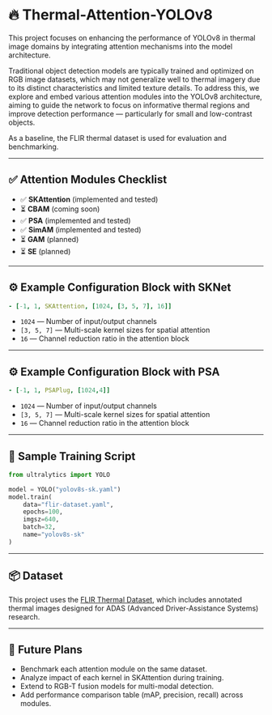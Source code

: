 # 🔥 Thermal-Attention-YOLOv8

This project focuses on enhancing the performance of YOLOv8 in thermal image domains by integrating attention mechanisms into the model architecture.

Traditional object detection models are typically trained and optimized on RGB image datasets, which may not generalize well to thermal imagery due to its distinct characteristics and limited texture details. To address this, we explore and embed various attention modules into the YOLOv8 architecture, aiming to guide the network to focus on informative thermal regions and improve detection performance — particularly for small and low-contrast objects.

As a baseline, the FLIR thermal dataset is used for evaluation and benchmarking.

---

## ✅ Attention Modules Checklist

- ✅ **SKAttention** (implemented and tested)
- ⏳ **CBAM** (coming soon)
- ✅ **PSA** (implemented and tested)
- ✅ **SimAM** (implemented and tested)
- ⏳ **GAM** (planned)
- ⏳ **SE** (planned)

---

## ⚙️ Example Configuration Block with SKNet

```yaml
- [-1, 1, SKAttention, [1024, [3, 5, 7], 16]]
```

- `1024` — Number of input/output channels  
- `[3, 5, 7]` — Multi-scale kernel sizes for spatial attention  
- `16` — Channel reduction ratio in the attention block  

---
## ⚙️ Example Configuration Block with PSA
```yaml
- [-1, 1, PSAPlug, [1024,4]]
```

- `1024` — Number of input/output channels  
- `[3, 5, 7]` — Multi-scale kernel sizes for spatial attention  
- `16` — Channel reduction ratio in the attention block  

---

## 🧪 Sample Training Script

```python
from ultralytics import YOLO

model = YOLO("yolov8s-sk.yaml")
model.train(
    data="flir-dataset.yaml",
    epochs=100,
    imgsz=640,
    batch=32,
    name="yolov8s-sk"
)
```

---

## 📦 Dataset

This project uses the [FLIR Thermal Dataset](https://www.flir.com/oem/adas/adas-dataset-form/), which includes annotated thermal images designed for ADAS (Advanced Driver-Assistance Systems) research.

---

## 📌 Future Plans

- Benchmark each attention module on the same dataset.
- Analyze impact of each kernel in SKAttention during training.
- Extend to RGB-T fusion models for multi-modal detection.
- Add performance comparison table (mAP, precision, recall) across modules.
